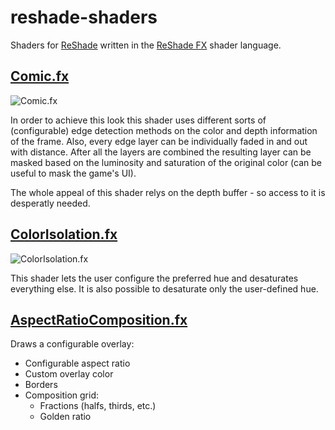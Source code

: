 # reshade-shaders
Shaders for [ReShade](https://reshade.me/) written in the [ReShade FX](https://github.com/crosire/reshade-shaders/blob/master/REFERENCE.md) shader language.

## [Comic.fx](https://github.com/Daodan317081/reshade-shaders/blob/master/Shaders/Comic.fx)

![Comic.fx](https://i.imgur.com/qSKbudN.jpg "Comic.fx: Rise of the Tomb Raider")

In order to achieve this look this shader uses different sorts of (configurable) edge detection methods on the color and depth information of the frame. Also, every edge layer can be individually faded in and out with distance. After all the layers are combined the resulting layer can be masked based on the luminosity and saturation of the original color (can be useful to mask the game's UI).

The whole appeal of this shader relys on the depth buffer - so access to it is desperatly needed.

## [ColorIsolation.fx](https://github.com/Daodan317081/reshade-shaders/blob/master/Shaders/ColorIsolation.fx)

![ColorIsolation.fx](https://i.imgur.com/fTOw9YV.jpg "ColorIsolation.fx: Mirror's Edge Catalyst")

This shader lets the user configure the preferred hue and desaturates everything else. It is also possible to desaturate only the user-defined hue.

## [AspectRatioComposition.fx](https://github.com/Daodan317081/reshade-shaders/blob/master/Shaders/AspectRatioComposition.fx)

Draws a configurable overlay:

- Configurable aspect ratio
- Custom overlay color
- Borders
- Composition grid:
  - Fractions (halfs, thirds, etc.)
  - Golden ratio